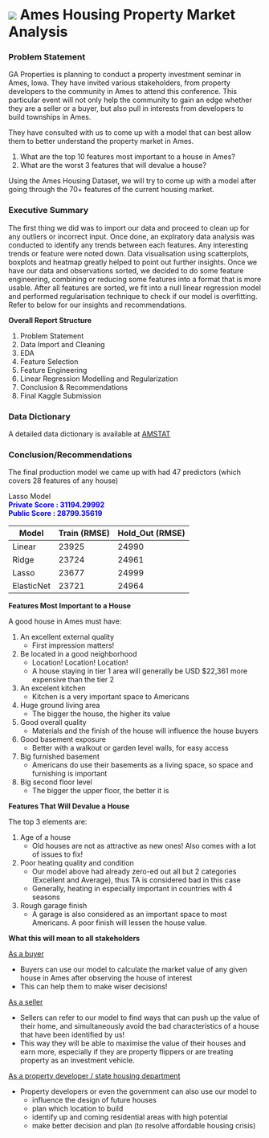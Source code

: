 # ![](https://ga-dash.s3.amazonaws.com/production/assets/logo-9f88ae6c9c3871690e33280fcf557f33.png) Ames Housing Property Market Analysis

### Problem Statement

GA Properties is planning to conduct a property investment seminar in Ames, Iowa. They have invited various stakeholders, from property developers to the community in Ames to attend this conference. This particular event will not only help the community to gain an edge whether they are a seller or a buyer, but also pull in interests from developers to build townships in Ames.

They have consulted with us to come up with a model that can best allow them to better understand the property market in Ames.

1. What are the top 10 features most important to a house in Ames?
2. What are the worst 3 features that will devalue a house?

Using the Ames Housing Dataset, we will try to come up with a model after going through the 70+ features of the current housing market.

### Executive Summary

The first thing we did was to import our data and proceed to clean up for any outliers or incorrect input. Once done, an explratory data analysis was conducted to identify any trends between each features. Any interesting trends or feature were noted down. Data visualisation using scatterplots, boxplots and heatmap greatly helped to point out further insights. Once we have our data and observations sorted, we decided to do some feature engineering, combining or reducing some features into a format that is more usable. After all features are sorted, we fit into a null linear regression model and performed regularisation technique to check if our model is overfitting. Refer to below for our insights and recommendations.

**Overall Report Structure**
1. Problem Statement
2. Data Import and Cleaning
3. EDA
4. Feature Selection
5. Feature Engineering
6. Linear Regression Modelling and Regularization
7. Conclusion & Recommendations
8. Final Kaggle Submission

### Data Dictionary

A detailed data dictionary is available at [AMSTAT](http://jse.amstat.org/v19n3/decock/DataDocumentation.txt)

### Conclusion/Recommendations

The final production model we came up with had 47 predictors (which covers 28 features of any house)

Lasso Model  
<span style='color:blue'>**Private Score : 31194.29992**<span>  
**Public Score  : 28799.35619**

| Model      | Train (RMSE) | Hold_Out (RMSE) |
|------------|-------|----------|
| Linear     | 23925 | 24990    |
| Ridge      | 23724 | 24961    |
| Lasso      | 23677 | 24999    |
| ElasticNet | 23721 | 24964    |

**Features Most Important to a House**

A good house in Ames must have:

1. An excellent external quality
    - First impression matters!
2. Be located in a good neighborhood
    - Location! Location! Location!
    - A house staying in tier 1 area will generally be USD $22,361 more expensive than the tier 2
3. An excelent kitchen
   - Kitchen is a very important space to Americans
4. Huge ground living area
   - The bigger the house, the higher its value
5. Good overall quality
   - Materials and the finish of the house will influence the house buyers
6. Good basement exposure
   - Better with a walkout or garden level walls, for easy access
7. Big furnished basement 
   - Americans do use their basements as a living space, so space and furnishing is important
8. Big second floor level
   - The bigger the upper floor, the better it is
   
**Features That Will Devalue a House**

The top 3 elements are:

1. Age of a house
   - Old houses are not as attractive as new ones! Also comes with a lot of issues to fix!
2. Poor heating quality and condition
   - Our model above had already zero-ed out all but 2 categories (Excellent and Average), thus TA is considered bad in this case
   - Generally, heating in especially important in countries with 4 seasons
3. Rough garage finish
   - A garage is also considered as an important space to most Americans. A poor finish will lessen the house value.
   
**What this will mean to all stakeholders**

<u>As a buyer</u>
- Buyers can use our model to calculate the market value of any given house in Ames after observing the house of interest
- This can help them to make wiser decisions!

<u>As a seller</u>
- Sellers can refer to our model to find ways that can push up the value of their home, and simultaneously avoid the bad characteristics of a house that have been identified by us!
- This way they will be able to maximise the value of their houses and earn more, especially if they are property flippers or are treating property as an investment vehicle.

<u>As a property developer / state housing department</u>
- Property developers or even the government can also use our model to 
    - influence the design of future houses
    - plan which location to build
    - identify up and coming residential areas with high potential
    - make better decision and plan (to resolve affordable housing crisis)
